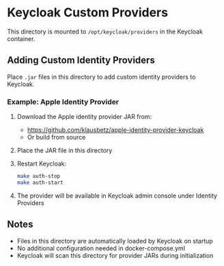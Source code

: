 # Keycloak Custom Providers

This directory is mounted to `/opt/keycloak/providers` in the Keycloak container.

## Adding Custom Identity Providers

Place `.jar` files in this directory to add custom identity providers to Keycloak.

### Example: Apple Identity Provider

1. Download the Apple identity provider JAR from:
   - https://github.com/klausbetz/apple-identity-provider-keycloak
   - Or build from source

2. Place the JAR file in this directory

3. Restart Keycloak:
   ```bash
   make auth-stop
   make auth-start
   ```

4. The provider will be available in Keycloak admin console under Identity Providers

## Notes

- Files in this directory are automatically loaded by Keycloak on startup
- No additional configuration needed in docker-compose.yml
- Keycloak will scan this directory for provider JARs during initialization